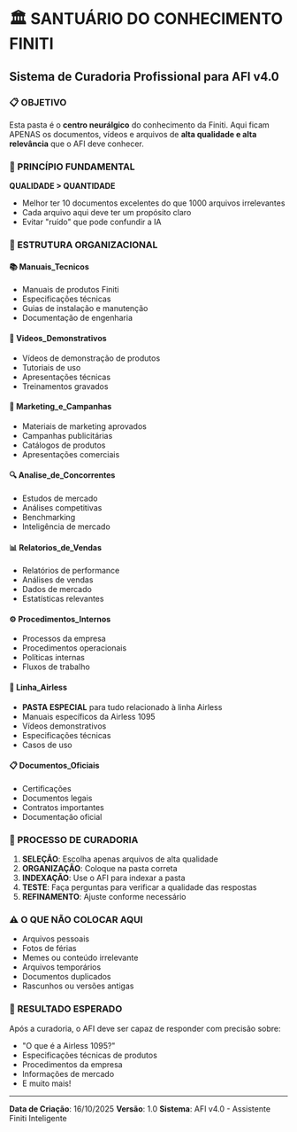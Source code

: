 # 🏛️ SANTUÁRIO DO CONHECIMENTO FINITI
## Sistema de Curadoria Profissional para AFI v4.0

### 📋 OBJETIVO
Esta pasta é o **centro neurálgico** do conhecimento da Finiti. Aqui ficam APENAS os documentos, vídeos e arquivos de **alta qualidade e alta relevância** que o AFI deve conhecer.

### 🎯 PRINCÍPIO FUNDAMENTAL
**QUALIDADE > QUANTIDADE**
- Melhor ter 10 documentos excelentes do que 1000 arquivos irrelevantes
- Cada arquivo aqui deve ter um propósito claro
- Evitar "ruído" que pode confundir a IA

### 📁 ESTRUTURA ORGANIZACIONAL

#### 📚 **Manuais_Tecnicos**
- Manuais de produtos Finiti
- Especificações técnicas
- Guias de instalação e manutenção
- Documentação de engenharia

#### 🎥 **Videos_Demonstrativos**
- Vídeos de demonstração de produtos
- Tutoriais de uso
- Apresentações técnicas
- Treinamentos gravados

#### 📢 **Marketing_e_Campanhas**
- Materiais de marketing aprovados
- Campanhas publicitárias
- Catálogos de produtos
- Apresentações comerciais

#### 🔍 **Analise_de_Concorrentes**
- Estudos de mercado
- Análises competitivas
- Benchmarking
- Inteligência de mercado

#### 📊 **Relatorios_de_Vendas**
- Relatórios de performance
- Análises de vendas
- Dados de mercado
- Estatísticas relevantes

#### ⚙️ **Procedimentos_Internos**
- Processos da empresa
- Procedimentos operacionais
- Políticas internas
- Fluxos de trabalho

#### 🚀 **Linha_Airless**
- **PASTA ESPECIAL** para tudo relacionado à linha Airless
- Manuais específicos da Airless 1095
- Vídeos demonstrativos
- Especificações técnicas
- Casos de uso

#### 📋 **Documentos_Oficiais**
- Certificações
- Documentos legais
- Contratos importantes
- Documentação oficial

### 🔄 PROCESSO DE CURADORIA

1. **SELEÇÃO**: Escolha apenas arquivos de alta qualidade
2. **ORGANIZAÇÃO**: Coloque na pasta correta
3. **INDEXAÇÃO**: Use o AFI para indexar a pasta
4. **TESTE**: Faça perguntas para verificar a qualidade das respostas
5. **REFINAMENTO**: Ajuste conforme necessário

### ⚠️ O QUE NÃO COLOCAR AQUI
- Arquivos pessoais
- Fotos de férias
- Memes ou conteúdo irrelevante
- Arquivos temporários
- Documentos duplicados
- Rascunhos ou versões antigas

### 🎯 RESULTADO ESPERADO
Após a curadoria, o AFI deve ser capaz de responder com precisão sobre:
- "O que é a Airless 1095?"
- Especificações técnicas de produtos
- Procedimentos da empresa
- Informações de mercado
- E muito mais!

---
**Data de Criação**: 16/10/2025
**Versão**: 1.0
**Sistema**: AFI v4.0 - Assistente Finiti Inteligente